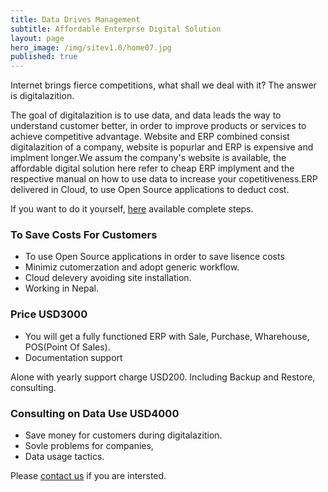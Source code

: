 ```yaml
---
title: Data Drives Management
subtitle: Affordable Enterprse Digital Solution
layout: page
hero_image: /img/sitev1.0/home07.jpg
published: true
---
```


Internet brings fierce competitions, what shall we deal with it? The answer is digitalazition.

The goal of digitalazition is to use data, and data leads the way to understand customer better, in order to improve products or services to achieve competitive advantage. Website and ERP combined consist digitalazition of a company, website is popurlar and ERP is expensive and implment longer.We assum the company's website is available, the affordable digital solution here refer to cheap ERP implyment and the respective manual on how to use data to increase your copetitiveness.ERP delivered in Cloud, to use Open Source applications to deduct cost.

If you want to do it yourself, [here](https://github.com/tacticlink/cheapdigital) available complete steps.

### To Save Costs For Customers

- To use Open Source applications in order to save lisence costs
- Minimiz cutomerzation and adopt generic workflow.
- Cloud delevery avoiding site installation.
- Working in Nepal.

### Price USD3000

- You will get a fully functioned ERP with Sale, Purchase, Wharehouse, POS(Point Of Sales).
- Documentation support

Alone with yearly support charge USD200. Including Backup and Restore, consulting.

### Consulting on Data Use USD4000

- Save money for customers during digitalazition.
- Sovle problems for companies,
- Data usage tactics.

Please [contact us](/contact_en) if you are intersted.
